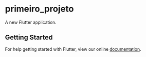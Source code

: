 # primeiro_projeto

A new Flutter application.

## Getting Started

For help getting started with Flutter, view our online
[documentation](https://flutter.io/).

